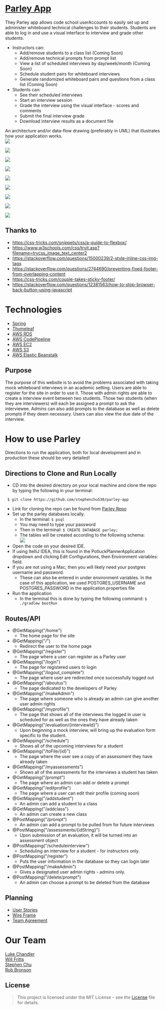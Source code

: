 # [Parley App](http://www.techparley.com/)
They Parley app allows code school userAccounts to easily set up and administer whiteboard technical challenges to their students.  Students are able to log in and use a visual interface to interview and grade other students.

- Instructors can:  
    - Add/remove students to a class list (Coming Soon)
    - Add/remove technical prompts from prompt list
    - View a list of scheduled interviews by day/week/month (Coming Soon)
    - Schedule student pairs for whiteboard interviews
    - Generate randomized whiteboard pairs and questions from a class list (Coming Soon)
- Students can: 
    - See their scheduled interviews
    - Start an interview session
    - Grade the interview using the visual interface - scores and comments
    - Submit the final interview grade
    - Download interview results as a document file


An architecture and/or data-flow drawing (preferably in UML) that illustrates how your application works.  
![](docs/parley_render.png)

![](docs/login.png)  
    
![](docs/instructorHome.png)  
  
![](docs/grantAdmin.png)  
  
![](docs/scheduleInterview.png)  

![](docs/studentHome.png)  

![](docs/studentWithScheduled.png)  

![](docs/viewAssessments.png)  
  
![](docs/logout.png)  

## Thanks to
* https://css-tricks.com/snippets/css/a-guide-to-flexbox/
* https://www.w3schools.com/css/tryit.asp?filename=trycss_image_text_center2
* https://stackoverflow.com/questions/15000239/2-style-inline-css-img-tags
* https://stackoverflow.com/questions/2744690/preventing-fixed-footer-from-overlapping-content
* https://css-tricks.com/couple-takes-sticky-footer/
* https://stackoverflow.com/questions/12381563/how-to-stop-browser-back-button-using-javascript

# Technologies 
- [Spring](https://spring.io/)
- [Thymeleaf](https://www.thymeleaf.org/)
- [AWS RDS](https://aws.amazon.com/rds/)
- [AWS CodePipeline](https://aws.amazon.com/codepipeline/)
- [AWS EC2](https://aws.amazon.com/ec2/)
- [AWS S3](https://aws.amazon.com/s3/)
- [AWS Elastic Beanstalk](https://aws.amazon.com/elasticbeanstalk/)

## Purpose 
The purpose of this website is to avoid the problems associated with taking mock whiteboard interviews
in an academic setting. Users are able to register for the site in order to use it. Those with admin rights
are able to create a interview event between two students. Those two students (when they are interviewers) 
will each be assigned a prompt to ask the interviewee. Admins can also add prompts to the database as well as 
delete prompts if they deem necessary. Users can also view the due date of the interview.

# How to use Parley
Directions to run the application, both for local development and in production
these should be very detailed!

## Directions to Clone and Run Locally
+ CD into the desired directory on your local machine and clone the repo by typing the following in your terminal:
```
 $ git clone https://github.com/stephenchu530/parley-app
```

+ Link for cloning the repo can be found from [Parley Repo](https://github.com/stephenchu530/parley-app)
+ Set up the parley databases locally.
    + In the terminal: ``$ psql``
    + You may need to type your password
    + Then in the terminal: ``$ CREATE DATABASE parley;``
    + The tables will be created according to the following schema:  
    ![](docs/db_schema_render.png) 
+ Open the code on your desired IDE.
+ If using ItelliJ IDEA, this is found in the PotluckPlannerApplication dropdown and clicking Edit Configurations, then 
Environment variables: field.
+ If you are not using a Mac, then you will likely need your postgres username and password. 
    + These can also be entered in under environment variables. In the case of this application, 
    we used POSTGRES_USERNAME and POSTGRES_PASSWORD in the application.properties file
+ Run the application 
    + In the terminal this is done by typing the following command:
    ``
    $ ./gradlew bootRun
    ``

## Routes/API
+ @GetMapping("/home")
    + The home page for the site
+ @GetMapping("/")
    + Redirect the user to the home page
+ @GetMapping("/register")
    + The page where a user can register as a Parley user  
+ @GetMapping("/login")
    + The page for registered users to login  
+ @GetMapping("/logout_complete")
    + The page where user are redirected once successfully logged out
+ @GetMapping("/aboutus")
    + The page dedicated to the developers of Parley
+  @GetMapping("/makeAdmin")
    + The page where someone who is already an admin can give another user admin rights
+ @GetMapping("/myprofile")
    + The page that shows all of the interviews the logged in user is scheduled for as well as the ones they have already taken
+ @GetMapping("/evaluation/{interviewId}")
    + Upon beginning a mock interview, will bring up the evaluation form specific to the student.
+ @GetMapping("/schedule")
    + Shows all of the upcoming interviews for a student
+ @GetMapping("/toFile/{id}")
    + The page where the user see a copy of an assessment they have already taken
+  @GetMapping("/myassessments")
    + Shows all of the assessments for the interviews a student has taken
+ @GetMapping("/prompt")
    + The page where an admin can add or delete a prompt
+ @GetMapping("/editprofile")
    + The page where a user can edit their profile (coming soon)
+ @GetMapping("/addstudent")
    + An admin can add a student to a class
+ @GetMapping("/addclass")
    + An admin can create a new class
+ @PostMapping("/prompt")
    + An admin can add a prompt to be pulled from for future interviews
+ @PostMapping("/assessments/{idString}")
    + Upon submission of an evaluation, it will be turned into an assessment object
+ @PostMapping("/scheduleinterview")
    + Scheduling an interview for a student - for instructors only.  
+ @PostMapping("/register")
    + Puts the user information in the database so they can login later
+ @PostMapping("/makeAdmin")
    + Gives a designated user admin rights - admins only.
+ @PostMapping("/delete/prompt")
    + An admin can choose a prompt to be deleted from the database

## Planning
+ [User Stories](docs/UserStories.md)
+ [Wire Frame](docs/wireframe001.jpg)
+ [Team Agreement](docs/TeamAgreement.md)

# Our Team
[Luke Chandler](https://github.com/lhchandler4)  
[Will Fritts](https://github.com/wafman)  
[Stephen Chu](https://github.com/stephenchu530)  
[Rob Bronson](https://github.com/rjbrons)  

## License
> This project is licensed under the MIT License - see the [License](https://choosealicense.com/licenses/mit/) file for details.
